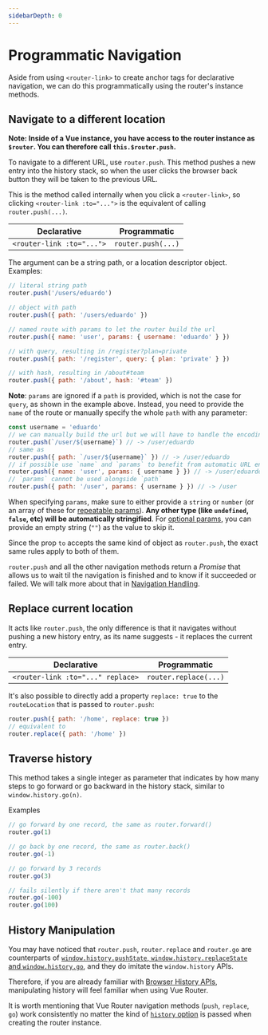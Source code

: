 ```yaml
---
sidebarDepth: 0
---
```


# Programmatic Navigation

Aside from using `<router-link>` to create anchor tags for declarative navigation, we can do this programmatically using the router's instance methods.

## Navigate to a different location

**Note: Inside of a Vue instance, you have access to the router instance as `$router`. You can therefore call `this.$router.push`.**

To navigate to a different URL, use `router.push`. This method pushes a new entry into the history stack, so when the user clicks the browser back button they will be taken to the previous URL.

This is the method called internally when you click a `<router-link>`, so clicking `<router-link :to="...">` is the equivalent of calling `router.push(...)`.

| Declarative               | Programmatic       |
| ------------------------- | ------------------ |
| `<router-link :to="...">` | `router.push(...)` |

The argument can be a string path, or a location descriptor object. Examples:

```js
// literal string path
router.push('/users/eduardo')

// object with path
router.push({ path: '/users/eduardo' })

// named route with params to let the router build the url
router.push({ name: 'user', params: { username: 'eduardo' } })

// with query, resulting in /register?plan=private
router.push({ path: '/register', query: { plan: 'private' } })

// with hash, resulting in /about#team
router.push({ path: '/about', hash: '#team' })
```

**Note**: `params` are ignored if a `path` is provided, which is not the case for `query`, as shown in the example above. Instead, you need to provide the `name` of the route or manually specify the whole `path` with any parameter:

```js
const username = 'eduardo'
// we can manually build the url but we will have to handle the encoding ourselves
router.push(`/user/${username}`) // -> /user/eduardo
// same as
router.push({ path: `/user/${username}` }) // -> /user/eduardo
// if possible use `name` and `params` to benefit from automatic URL encoding
router.push({ name: 'user', params: { username } }) // -> /user/eduardo
// `params` cannot be used alongside `path`
router.push({ path: '/user', params: { username } }) // -> /user
```

When specifying `params`, make sure to either provide a `string` or `number` (or an array of these for [repeatable params](./oute-matching-syntax.md#repeatable-params)). **Any other type (like `undefined`, `false`, etc) will be automatically stringified**. For [optional params](./route-matching-syntax.md#repeatable-params), you can provide an empty string (`""`) as the value to skip it.

Since the prop `to` accepts the same kind of object as `router.push`, the exact same rules apply to both of them.

`router.push` and all the other navigation methods return a _Promise_ that allows us to wait til the navigation is finished and to know if it succeeded or failed. We will talk more about that in [Navigation Handling](../advanced/navigation-failures.md).

## Replace current location

It acts like `router.push`, the only difference is that it navigates without pushing a new history entry, as its name suggests - it replaces the current entry.

| Declarative                       | Programmatic          |
| --------------------------------- | --------------------- |
| `<router-link :to="..." replace>` | `router.replace(...)` |

It's also possible to directly add a property `replace: true` to the `routeLocation` that is passed to `router.push`:

```js
router.push({ path: '/home', replace: true })
// equivalent to
router.replace({ path: '/home' })
```

## Traverse history

This method takes a single integer as parameter that indicates by how many steps to go forward or go backward in the history stack, similar to `window.history.go(n)`.

Examples

```js
// go forward by one record, the same as router.forward()
router.go(1)

// go back by one record, the same as router.back()
router.go(-1)

// go forward by 3 records
router.go(3)

// fails silently if there aren't that many records
router.go(-100)
router.go(100)
```

## History Manipulation

You may have noticed that `router.push`, `router.replace` and `router.go` are counterparts of [`window.history.pushState`, `window.history.replaceState` and `window.history.go`](https://developer.mozilla.org/en-US/docs/Web/API/History), and they do imitate the `window.history` APIs.

Therefore, if you are already familiar with [Browser History APIs](https://developer.mozilla.org/en-US/docs/Web/API/History_API), manipulating history will feel familiar when using Vue Router.

It is worth mentioning that Vue Router navigation methods (`push`, `replace`, `go`) work consistently no matter the kind of [`history` option](../../api/#history) is passed when creating the router instance.
